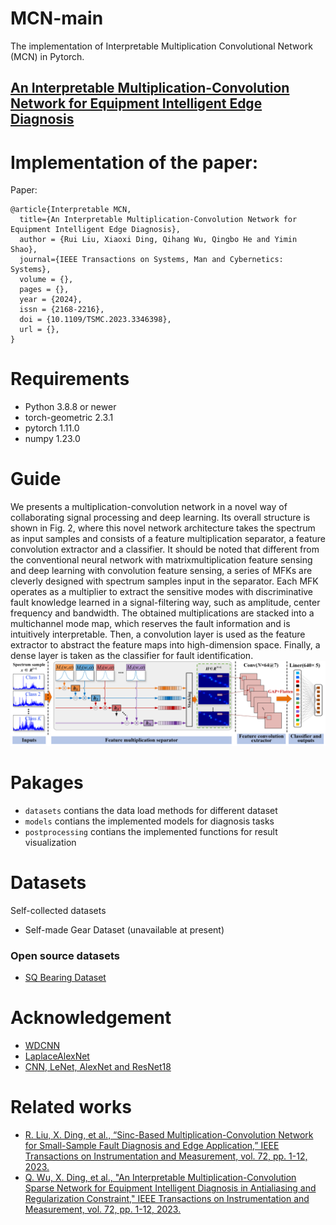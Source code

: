 # MCN-main
The implementation of Interpretable Multiplication Convolutional Network (MCN) in Pytorch.
## [An Interpretable Multiplication-Convolution Network for Equipment Intelligent Edge Diagnosis](https://www.sciencedirect.com/science/article)

# Implementation of the paper:
Paper:
```
@article{Interpretable MCN,
  title={An Interpretable Multiplication-Convolution Network for Equipment Intelligent Edge Diagnosis},
  author = {Rui Liu, Xiaoxi Ding, Qihang Wu, Qingbo He and Yimin Shao},
  journal={IEEE Transactions on Systems, Man and Cybernetics: Systems},
  volume = {},
  pages = {},
  year = {2024},
  issn = {2168-2216},
  doi = {10.1109/TSMC.2023.3346398},
  url = {},
}
```
# Requirements
* Python 3.8.8 or newer
* torch-geometric 2.3.1
* pytorch  1.11.0
* numpy  1.23.0

# Guide 
We presents a multiplication-convolution network in a novel way of collaborating signal processing and deep learning. Its overall structure is shown in Fig. 2, where this novel network architecture takes the spectrum as input samples and consists of a feature multiplication separator, a feature convolution extractor and a classifier.  It should be noted that different from the conventional neural network with matrixmultiplication feature sensing and deep learning with convolution feature sensing, a series of MFKs are cleverly designed with spectrum samples input in the separator. Each MFK operates as a multiplier to extract the sensitive modes with discriminative fault knowledge learned in a signal-filtering way, such as amplitude, center frequency and bandwidth. The obtained multiplications are stacked into a multichannel mode map, which reserves the fault information and is intuitively interpretable. Then, a convolution layer is used as the feature extractor to abstract the feature maps into high-dimension space. Finally, a dense layer is taken as the classifier for fault identification.
![MCN](https://github.com/CQU-BITS/MCN-main/blob/main/GA.png)

# Pakages
* `datasets` contians the data load methods for different dataset
* `models` contians the implemented models for diagnosis tasks
* `postprocessing` contians the implemented functions for result visualization

# Datasets
Self-collected datasets
* Self-made Gear Dataset (unavailable at present)
### Open source datasets
* [SQ Bearing Dataset](https://github.com/Lvhaixin/SQdataset)

# Acknowledgement
* [WDCNN](https://github.com/Lvhaixin/SQdataset)
* [LaplaceAlexNet](https://github.com/HazeDT/WaveletKernelNet)
* [CNN, LeNet, AlexNet and ResNet18](https://github.com/HazeDT/DL-based-Intelligent-Diagnosis-Benchmark)

# Related works
* [R. Liu, X. Ding, et al., “Sinc-Based Multiplication-Convolution Network for Small-Sample Fault Diagnosis and Edge Application,” IEEE Transactions on Instrumentation and Measurement, vol. 72, pp. 1-12, 2023.](https://ieeexplore.ieee.org/document/10266990)
* [Q. Wu, X. Ding, et al., "An Interpretable Multiplication-Convolution Sparse Network for Equipment Intelligent Diagnosis in Antialiasing and Regularization Constraint," IEEE Transactions on Instrumentation and Measurement, vol. 72, pp. 1-12, 2023.](https://ieeexplore.ieee.org/document/10108914)

